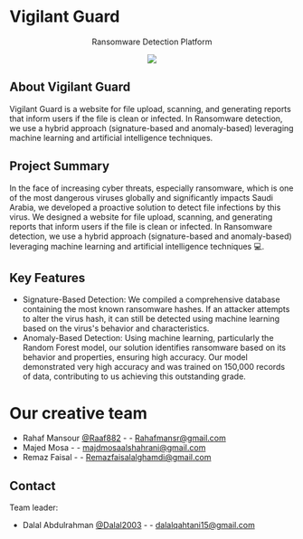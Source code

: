 # Vigilant Guard
<p align="center">Ransomware Detection Platform</p>
<p align="center">
<image src="https://github.com/Raaf882/Vigilant-Guard/blob/main/images/Vigilant%20Guard.png"></p>


## About Vigilant Guard

Vigilant Guard is a website for file upload, scanning, and generating reports that inform users if the file is clean or infected. 
In Ransomware detection, we use a hybrid approach (signature-based and anomaly-based) leveraging machine learning and artificial intelligence techniques.


## Project Summary
In the face of increasing cyber threats, especially ransomware, which is one of the most dangerous viruses globally and significantly impacts Saudi Arabia, we developed a proactive solution to detect file infections by this virus.
We designed a website for file upload, scanning, and generating reports that inform users if the file is clean or infected. In Ransomware detection, we use a hybrid approach (signature-based and anomaly-based) leveraging machine learning and artificial intelligence techniques 💻.

## Key Features
- Signature-Based Detection: We compiled a comprehensive database containing the most known ransomware hashes. If an attacker attempts to alter the virus hash, it can still be detected using machine learning based on the virus's behavior and characteristics.
- Anomaly-Based Detection: Using machine learning, particularly the Random Forest model, our solution identifies ransomware based on its behavior and properties, ensuring high accuracy.
Our model demonstrated very high accuracy and was trained on 150,000 records of data, contributing to us achieving this outstanding grade.

####
# Our creative team
- Rahaf Mansour [@Raaf882](https://github.com/Raaf882) - - Rahafmansr@gmail.com
- Majed Mosa - - majdmosaalshahrani@gmail.com
- Remaz Faisal - - Remazfaisalalghamdi@gmail.com


## Contact 
Team leader:
- Dalal Abdulrahman [@Dalal2003](https://github.com/Dalal2003) - - dalalqahtani15@gmail.com


